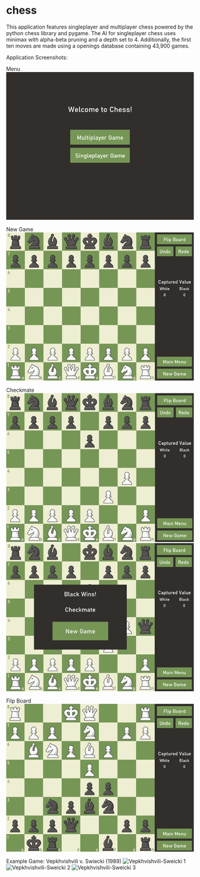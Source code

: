 # chess
This application features singleplayer and multiplayer chess powered by the python chess library and pygame.  The AI for singleplayer chess uses minimax with alpha-beta pruning and a depth set to 4.  Additionally, the first ten moves are made using a openings database containing 43,900 games.

Application Screenshots:

Menu
![Menu](res/readme/menu.png)

New Game
![New Board](res/readme/new-board.png)

Checkmate
![Four Ply Mate](res/readme/four-ply-mate.png)
![Checkmate](res/readme/checkmate.png)

Flip Board
![London Black](res/readme/london-black.png)

Example Game: Vepkhvishvili v. Swiecki (1989)
![Vepkhvishvili-Sweicki 1](res/readme/vepkhvishvili-sweicki1.png)
![Vepkhvishvili-Sweicki 2](res/readme/vepkhvishvili-sweicki2.png)
![Vepkhvishvili-Sweicki 3](res/readme/vepkhvishvili-sweicki3.png)


